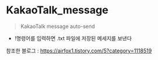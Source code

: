 # KakaoTalk_message

> KakaoTalk message auto-send

- !명령어를 입력하면 .txt 파일에 저장된 메세지를 보낸다<br>

참조한 블로그 : <https://airfox1.tistory.com/5?category=1118519>
